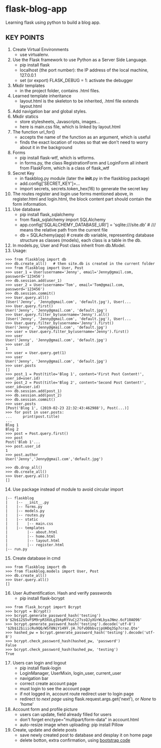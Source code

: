 # flask-blog-app

Learning flask using python to build a blog app.


## KEY POINTS

1. Create Virtual Environments
    - use virtualenv. 
2. Use the Flask framework to use Python as a Server Side Language. 
    - pip install flask
    - localhost (the port number): the IP address of the local machine, 127.0.0.1
    - set (or export) FLASK_DEBUG = 1: activate the debugger
3. Mkdir templates
    - in the project folder, contains .html files.
4. Learned template inheritance
    - layout.html is the skeleton to be inherited, .html file extends layout.html
5. Add navigation bar and global styles.
6. Mkdir statics
    - store stylesheets, Javascripts, images...
    - here is main.css file, which is linked by layout.html <head>
7. The function url_for()
    - accepts the name of the function as an argument, which is useful
    - finds the exact location of routes so that we don't need to worry about it in the background
8. Forms
    - pip install flask-wtf, which is wtforms. 
    - in forms.py, the class RegistrationForm and LoginForm all inherit from FlaskForm, which is a class of flask_wtf
9. Secret Key
    - in flaskblog.py module (later the __init__.py in the flaskblog package)
    - add.config['SECRET_KEY']=...
    - import secrets, secrets.token_hex(16) to generate the secret key
10. The routes register and login use forms mentioned above, in register.html and login.html, the block content part should 
contain the form information.
11. Use database
    - pip install flask_sqlalchemy
    - from flask_sqlalchemy import SQLAlchemy
    - app.config['SQLALCHEMY_DATABASE_URI'] = 'sqlite:///site.db' # /// means the relative path from the current file
    - db = SQLAchemy(app) # create db variable, representing database structure as classes (models), each class is a table in the db.
12. In models.py, User and Post class inherit from db.Model.
13. Usage:
```
>>> from flaskblog import db
>>> db.create_all()   # then site.db is created in the current folder
>>> from flaskblog import User, Post
>>> user_1 = User(username='Jenny', email='Jenny@gmail.com, password='123456')
>>> db.session.add(user_1)
>>> user_2 = User(username='Tom', email='Tom@gmail.com, password='123456')
>>> db.session.commit()
>>> User.query.all()
[User('Jenny', 'Jenny@gmail.com', 'default.jpg'), User(...
>>> User.query.first()
User('Jenny', 'Jenny@gmail.com', 'default.jpg')
>>> User.query.filter_by(username='Jenny').all()
[User('Jenny', 'Jenny@gmail.com', 'default.jpg'), User(...
>>> User.query.filter_by(username='Jenny').first()
User('Jenny', 'Jenny@gmail.com', 'default.jpg')
>>> user = User.query.filter_by(username='Jenny').first()
>>> user
User('Jenny', 'Jenny@gmail.com', 'default.jpg')
>>> user.id
1
>>> user = User.query.get(1)
>>> user
User('Jenny', 'Jenny@gmail.com', 'default.jpg')
>>> user.posts
[]
>>> post_1 = Post(title='Blog 1', content='First Post Content!', user_id=user.id)
>>> post_2 = Post(title='Blog 2', content='Second Post Content!', user_id=user.id)
>>> db.session.add(post_1)
>>> db.session.add(post_2)
>>> db.session.commit()
>>> user.posts
[Post('Blog 1', (2019-02-23 22:32:43:462988'), Post(...)]
>>> for post in user.posts:
...     print(post.title)
...
Blog 1
Blog 2
>>> post = Post.query.first()
>>> post
Post('Blob 1'...
>>> post.user_id
1
>>> post.author
User('Jenny','Jenny@gmail.com','default.jpg')

>>> db.drop_all()
>>> db.create_all()
>>> User.query.all()
[]
```
14. Use package instead of module to avoid circular import
```
|-- flaskblog
|    |-- __init__.py
|    |-- forms.py
|    |-- models.py
|    |-- routes.py
|    |-- static
|    |    |-- main.css 
|    |-- templates
|         |-- about.html
|         |-- home.html
|         |-- layout.html
|         |-- register.html
|-- run.py
```
15. Create database in cmd
```
>>> from flaskblog import db
>>> from flaskblog.models import User, Post
>>> db.create_all()
>>> User.query.all()
[]
```
16. User Authentification. Hash and verify passwords
     - pip install flask-bcrypt

```
>>> from flask_bcrypt import Bcrypt
>>> bcrypt = Bcrypt()
>>> bcrypt.generate_password_hash('testing')
b'$2b$12$5vFSM9rpR3XULgIbkpRYVuCj27ssQJyXUrWLbyaJNmz.6cF10AO96'
>>> bcrypt.generate_password_hash('testing').decode('utf-8')
'$2b$12$iiicRu9QQ/WSf8NiY149Y.jH.7GfvDDbbvzjpUHDq3Sp7craz.Qte'
>>> hashed_pw = bcrypt.generate_password_hash('testing').decode('utf-8')
>>> bcrypt.check_password_hash(hashed_pw, 'password')
False
>>> bcrypt.check_password_hash(hashed_pw, 'testing')
True
```
17. Users can login and logout
     - pip install flask-login
     - LoginManager, UserMixin, login_user, current_user
     - navigation bar
     - correct create account page
     - must login to see the account page
     - if not logged in, account route redirect user to login page
     - redirect to *next page* using flask.request.args.get('next'), or *None* to 'home'
18. Account form and profile picture
     - users can update, field already filled for users
     - don't forget enctype="multipart/form-data" in account.html
     - auto-resize image when uploading: pip install Pillow
19. Create, update and delete posts
     - save newly created post to database and desplay it on home page
     - delete botton, extra confirmation, using [bootstrap code](https://getbootstrap.com/docs/4.0/components/modal/#live-demo)


